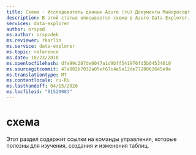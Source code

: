```yaml
---
title: Схема - Исследователь данных Azure (ru) Документы Майкрософт
description: В этой статье описывается схема в Azure Data Explorer.
services: data-explorer
author: orspod
ms.author: orspodek
ms.reviewer: rkarlin
ms.service: data-explorer
ms.topic: reference
ms.date: 10/23/2018
ms.openlocfilehash: dfe99c287de6047a1d9bff541976fd5b04534610
ms.sourcegitcommit: 47a002b7032a05ef67c4e5e12de7720062645e9e
ms.translationtype: MT
ms.contentlocale: ru-RU
ms.lasthandoff: 04/15/2020
ms.locfileid: "81520083"
---
```

# <a name="schema"></a>схема

Этот раздел содержит ссылки на команды управления, которые полезны для изучения, создания и изменения таблиц.
